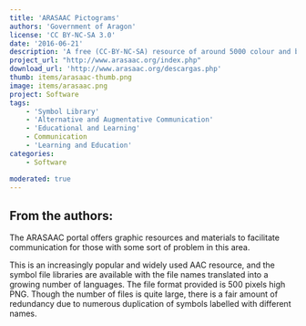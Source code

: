 ```yaml
---
title: 'ARASAAC Pictograms'
authors: 'Government of Aragon'
license: 'CC BY-NC-SA 3.0'
date: '2016-06-21'
description: 'A free (CC-BY-NC-SA) resource of around 5000 colour and black &amp; white pictographic symbols from Catedu and the Aragonese Portal of Augmentative and Alternative Communication in Spain.'
project_url: "http://www.arasaac.org/index.php"
download_url: 'http://www.arasaac.org/descargas.php'
thumb: items/arasaac-thumb.png
image: items/arasaac.png
project: Software
tags:
    - 'Symbol Library'
    - 'Alternative and Augmentative Communication'
    - 'Educational and Learning'
    - Communication
    - 'Learning and Education'
categories:
    - Software

moderated: true
---
```

From the authors:
-----------------

The ARASAAC portal offers graphic resources and materials to facilitate communication for those with some sort of problem in this area.

This is an increasingly popular and widely used AAC resource, and the symbol file libraries are available with the file names translated into a growing number of languages. The file format provided is 500 pixels high PNG. Though the number of files is quite large, there is a fair amount of redundancy due to numerous duplication of symbols labelled with different names.
